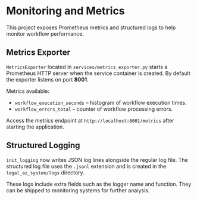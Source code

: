 # Monitoring and Metrics

This project exposes Prometheus metrics and structured logs to help monitor
workflow performance.

## Metrics Exporter

`MetricsExporter` located in `services/metrics_exporter.py` starts a Prometheus
HTTP server when the service container is created. By default the exporter
listens on port **8001**.

Metrics available:

- `workflow_execution_seconds` – histogram of workflow execution times.
- `workflow_errors_total` – counter of workflow processing errors.

Access the metrics endpoint at `http://localhost:8001/metrics` after starting the
application.

## Structured Logging

`init_logging` now writes JSON log lines alongside the regular log file. The
structured log file uses the `.jsonl` extension and is created in the
`legal_ai_system/logs` directory.

These logs include extra fields such as the logger name and function. They can be
shipped to monitoring systems for further analysis.
